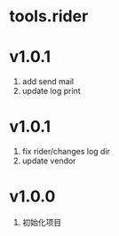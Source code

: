 # tools.rider

# v1.0.1
1. add send mail
2. update log print

# v1.0.1
1. fix rider/changes log dir
2. update vendor

# v1.0.0
1. 初始化项目
